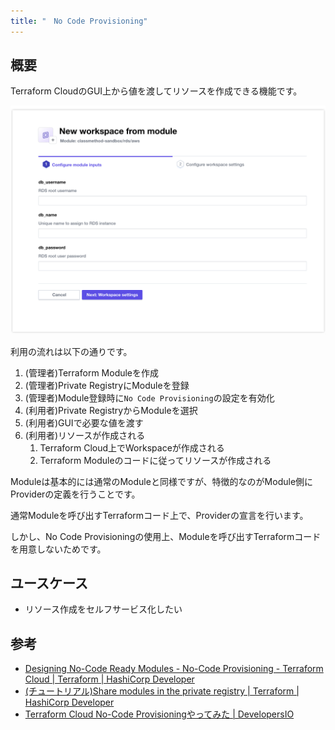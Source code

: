 ```yaml
---
title: "　No Code Provisioning"
---
```


## 概要

Terraform CloudのGUI上から値を渡してリソースを作成できる機能です。

![](/images/chapter_6/07-no-code-provisioning.png)

利用の流れは以下の通りです。

1. (管理者)Terraform Moduleを作成
2. (管理者)Private RegistryにModuleを登録
3. (管理者)Module登録時に`No Code Provisioning`の設定を有効化
4. (利用者)Private RegistryからModuleを選択
5. (利用者)GUIで必要な値を渡す
6. (利用者)リソースが作成される
   1. Terraform Cloud上でWorkspaceが作成される
   2. Terraform Moduleのコードに従ってリソースが作成される

Moduleは基本的には通常のModuleと同様ですが、特徴的なのがModule側にProviderの定義を行うことです。

通常Moduleを呼び出すTerraformコード上で、Providerの宣言を行います。

しかし、No Code Provisioningの使用上、Moduleを呼び出すTerraformコードを用意しないためです。

## ユースケース

- リソース作成をセルフサービス化したい

## 参考

- [Designing No\-Code Ready Modules \- No\-Code Provisioning \- Terraform Cloud \| Terraform \| HashiCorp Developer](https://developer.hashicorp.com/terraform/cloud-docs/no-code-provisioning/module-design?product_intent=terraform)
- [(チュートリアル)Share modules in the private registry \| Terraform \| HashiCorp Developer](https://developer.hashicorp.com/terraform/tutorials/modules/module-private-registry-share)
- [Terraform Cloud No\-Code Provisioningやってみた \| DevelopersIO](https://dev.classmethod.jp/articles/terraform-cloud-no-code-provisioning/)